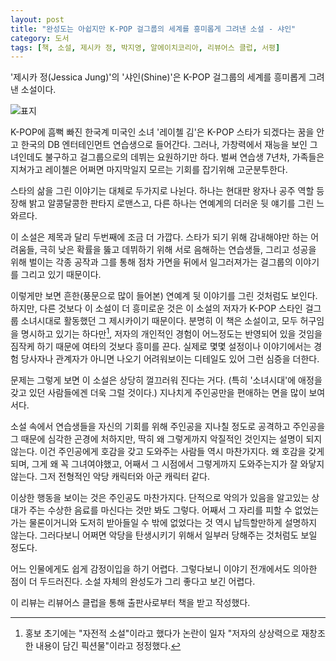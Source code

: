 ```yaml
---
layout: post
title: "완성도는 아쉽지만 K-POP 걸그룹의 세계를 흥미롭게 그려낸 소설 - 샤인"
category: 도서
tags: [책, 소설, 제시카 정, 박지영, 알에이치코리아, 리뷰어스 클럽, 서평]
---
```


'제시카 정(Jessica Jung)'의
'샤인(Shine)'은
K-POP 걸그룹의 세계를 흥미롭게 그려낸 소설이다.

![표지](https://images2.imgbox.com/6e/ed/O5LEBlW5_o.jpg)

K-POP에 흠뻑 빠진 한국계 미국인 소녀 '레이첼 김'은
K-POP 스타가 되겠다는 꿈을 안고 한국의 DB 엔터테인먼트 연습생으로 들어간다.
그러나, 가창력에서 재능을 보인 그녀인데도 불구하고
걸그룹으로의 데뷔는 요원하기만 하다.
벌써 연습생 7년차, 가족들은 지쳐가고 레이첼은 어쩌면 마지막일지 모르는 기회를 잡기위해 고군분투한다.

스타의 삶을 그린 이야기는 대체로 두가지로 나뉜다.
하나는 현대판 왕자나 공주 역할 등장해 밝고 알콩달콩한 판타지 로맨스고,
다른 하나는 연예계의 더러운 뒷 얘기를 그린 느와르다.

이 소설은 제목과 달리 두번째에 조금 더 가깝다.
스타가 되기 위해 감내해야만 하는 어려움들,
극히 낮은 확률을 뚫고 데뷔하기 위해 서로 음해하는 연습생들,
그리고 성공을 위해 벌이는 각종 공작과
그를 통해 점차 가면을 뒤에서 일그러져가는 걸그룹의 이야기를 그리고 있기 때문이다.

이렇게만 보면 흔한(풍문으로 많이 들어본) 연예계 뒷 이야기를 그린 것처럼도 보인다.
하지만, 다른 것보다 이 소설이 더 흥미로운 것은 이 소설의 저자가
K-POP 스타인 걸그룹 소녀시대로 활동했던 그 제시카이기 때문이다.
분명히 이 책은 소설이고, 모두 허구임을 명시하고 있기는 하다만[^1],
저자의 개인적인 경험이 어느정도는 반영되어 있을 것임을 짐작케 하기 때문에
여타의 것보다 흥미를 끈다.
실제로 몇몇 설정이나 이야기에서는 경험 당사자나 관계자가 아니면 나오기 어려워보이는 디테일도 있어 그런 심증을 더한다.

[^1]: 홍보 초기에는 "자전적 소설"이라고 했다가 논란이 일자 "저자의 상상력으로 재창조한 내용이 담긴 픽션물"이라고 정정했다.

문제는 그렇게 보면 이 소설은 상당히 껄끄러워 진다는 거다.
(특히 '소녀시대'에 애정을 갖고 있던 사람들에겐 더욱 그럴 것이다.)
지나치게 주인공만을 편애하는 면을 많이 보여서다.

소설 속에서 연습생들을 자신의 기회를 위해 주인공을 지나칠 정도로 공격하고
주인공을 그 때문에 심각한 곤경에 처하지만,
딱히 왜 그렇게까지 악질적인 것인지는 설명이 되지 않는다.
이건 주인공에게 호감을 갖고 도와주는 사람들 역시 마찬가지다.
왜 호감을 갖게 되며, 그게 왜 꼭 그녀여야했고, 어째서 그 시점에서 그렇게까지 도와주는지가 잘 와닿지 않는다.
그저 전형적인 악당 캐릭터와 아군 캐릭터 같다.

이상한 행동을 보이는 것은 주인공도 마찬가지다.
단적으로 악의가 있음을 알고있는 상대가 주는 수상한 음료를 마신다는 것만 봐도 그렇다.
어째서 그 자리를 피할 수 없었는가는 물론이거니와
도저히 받아들일 수 밖에 없었다는 것 역시 납득할만하게 설명하지 않는다.
그러다보니 어쩌면 악당을 탄생시키기 위해서 일부러 당해주는 것처럼도 보일 정도다.

어느 인물에게도 쉽게 감정이입을 하기 어렵다.
그렇다보니 이야기 전개에서도 의아한 점이 더 두드러진다.
소설 자체의 완성도가 그리 좋다고 보긴 어렵다.



<div class="im im-info">
이 리뷰는 리뷰어스 클럽을 통해 출판사로부터 책을 받고 작성했다.
</div>
